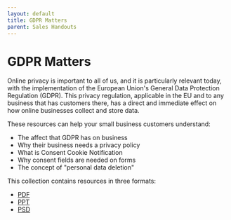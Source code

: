 ```yaml
---
layout: default
title: GDPR Matters
parent: Sales Handouts
---
```


# GDPR Matters


Online privacy is important to all of us, and it is particularly relevant today, with the implementation of the European Union's General Data Protection Regulation (GDPR). This privacy regulation, applicable in the EU and to any business that has customers there, has a direct and immediate effect on how online businesses collect and store data.

These resources can help your small business customers understand:
* The affect that GDPR has on business
* Why their business needs a privacy policy
* What is Consent Cookie Notification
* Why consent fields are needed on forms
* The concept of "personal data deletion"


This collection contains resources in three formats:
* [PDF]( )
* [PPT]( )
* [PSD]( )
